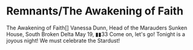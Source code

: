 # Remnants/The Awakening of Faith

The Awakening of Faith[]
Vanessa Dunn, Head of the Marauders
Sunken House, South Broken Delta
May 19, ▮▮33
Come on, let's go! Tonight is a joyous night! We must celebrate the Stardust!
